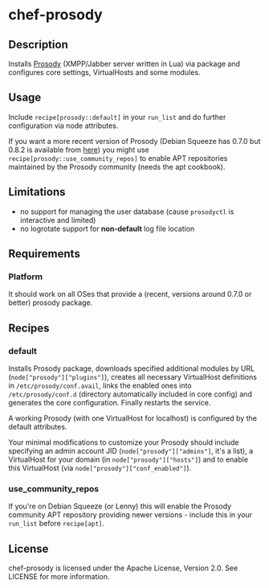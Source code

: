 # chef-prosody

## Description

Installs [Prosody](http://prosody.im/) (XMPP/Jabber server written in Lua) via package and configures core settings, VirtualHosts and some modules.

## Usage

Include `recipe[prosody::default]` in your `run_list` and do further configuration via node attributes. 

If you want a more recent version of Prosody (Debian Squeeze has 0.7.0 but 0.8.2 is available from [here](http://prosody.im/download/package_repository)) you might use `recipe[prosody::use_community_repos]` to enable APT repositories maintained by the Prosody community (needs the apt cookbook).

## Limitations

* no support for managing the user database (cause `prosodyctl` is interactive and limited)
* no logrotate support for **non-default** log file location

## Requirements

### Platform

It should work on all OSes that provide a (recent, versions around 0.7.0 or better) prosody package.

## Recipes

### default

Installs Prosody package, downloads specified additional modules by URL (`node["prosody"]["plugins"]`), creates all necessary VirtualHost definitions in `/etc/prosody/conf.avail`, links the enabled ones into `/etc/prosody/conf.d` (directory automatically included in core config) and generates the core configuration. Finally restarts the service.

A working Prosody (with one VirtualHost for localhost) is configured by the default attributes.

Your minimal modifications to customize your Prosody should include specifying an admin account JID (`node["prosody"]["admins"]`, it's a list), a VirtualHost for your domain (in `node["prosody"]["hosts"]`) and to enable this VirtualHost (via `node["prosody"]["conf_enabled"]`).

### use_community_repos

If you're on Debian Squeeze (or Lenny) this will enable the Prosody community APT repository providing newer versions - include this in your `run_list` before `recipe[apt]`.

## License

chef-prosody is licensed under the Apache License, Version 2.0. See LICENSE for more information.

